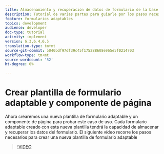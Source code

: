 ```yaml
---
title: Almacenamiento y recuperación de datos de formulario de la base de datos MySQL
description: Tutorial de varias partes para guiarle por los pasos necesarios para almacenar y recuperar datos de formulario
feature: formularios adaptables
topics: development
audience: developer
doc-type: tutorial
activity: implement
version: 6.3,6.4,6.5
translation-type: tm+mt
source-git-commit: b040bdf97df39c45f175288608e965e5f0214703
workflow-type: tm+mt
source-wordcount: '82'
ht-degree: 0%

---
```


# Crear plantilla de formulario adaptable y componente de página

Ahora crearemos una nueva plantilla de formulario adaptable y un componente de página para probar este caso de uso. Cada formulario adaptable creado con esta nueva plantilla tendrá la capacidad de almacenar y recuperar los datos del formulario.
El siguiente vídeo recorre los pasos necesarios para crear una nueva plantilla de formulario adaptable
>[!VIDEO](https://video.tv.adobe.com/v/27828?quality=9&learn=on)

